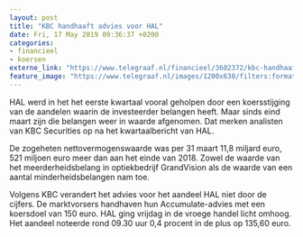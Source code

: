 ```yaml
---
layout: post
title: "KBC handhaaft advies voor HAL"
date: Fri, 17 May 2019 09:36:37 +0200
categories: 
- financieel 
- koersen 
externe_link: "https://www.telegraaf.nl/financieel/3602372/kbc-handhaaft-advies-voor-hal"
feature_image: "https://www.telegraaf.nl/images/1200x630/filters:format(jpeg):quality(80)/cdn-kiosk-api.telegraaf.nl/df6686a4-7876-11e9-aef4-02d1dbdc35d1.jpg"
---
```


<p class="intro">HAL werd in het het eerste kwartaal vooral geholpen door een koersstijging van de aandelen waarin de investeerder belangen heeft. Maar sinds eind maart zijn die belangen weer in waarde afgenomen. Dat merken analisten van KBC Securities op na het kwartaalbericht van HAL.</p> <p>De zogeheten nettovermogenswaarde was per 31 maart 11,8 miljard euro, 521 miljoen euro meer dan aan het einde van 2018. Zowel de waarde van het meerderheidsbelang in optiekbedrijf GrandVision als de waarde van een aantal minderheidsbelangen nam toe.</p><p>Volgens KBC verandert het advies voor het aandeel HAL niet door de cijfers. De marktvorsers handhaven hun Accumulate-advies met een koersdoel van 150 euro. HAL ging vrijdag in de vroege handel licht omhoog. Het aandeel noteerde rond 09.30 uur 0,4 procent in de plus op 135,60 euro.</p>
